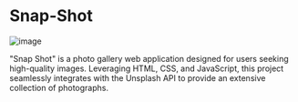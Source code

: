 # Snap-Shot

![image](https://github.com/priyanXshu/Snap-Shot/assets/80763916/aba5590b-9307-41bf-8e48-b05a536051c6)


"Snap Shot" is a photo gallery web application designed for users seeking high-quality images. Leveraging HTML, CSS, and JavaScript, this project seamlessly integrates with the Unsplash API to provide an extensive collection of photographs.
